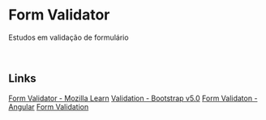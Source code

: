 # Form Validator 

Estudos em validação de formulário

<br>

## Links

[Form Validator - Mozilla Learn](https://developer.mozilla.org/pt-BR/docs/Learn/Forms/Form_validation)
[Validation - Bootstrap v5.0](https://getbootstrap.com/docs/5.0/forms/validation/)
[Form Validaton - Angular](https://angular.io/guide/form-validation)
[Form Validation](https://formvalidation.io/)
